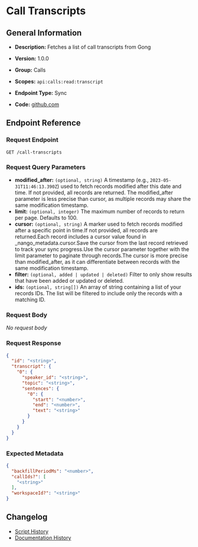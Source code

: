 <!-- BEGIN GENERATED CONTENT -->
# Call Transcripts

## General Information

- **Description:** Fetches a list of call transcripts from Gong

- **Version:** 1.0.0
- **Group:** Calls
- **Scopes:** `api:calls:read:transcript`
- **Endpoint Type:** Sync
- **Code:** [github.com](https://github.com/NangoHQ/integration-templates/tree/main/integrations/gong/syncs/call-transcripts.ts)


## Endpoint Reference

### Request Endpoint

`GET /call-transcripts`

### Request Query Parameters

- **modified_after:** `(optional, string)` A timestamp (e.g., `2023-05-31T11:46:13.390Z`) used to fetch records modified after this date and time. If not provided, all records are returned. The modified_after parameter is less precise than cursor, as multiple records may share the same modification timestamp.
- **limit:** `(optional, integer)` The maximum number of records to return per page. Defaults to 100.
- **cursor:** `(optional, string)` A marker used to fetch records modified after a specific point in time.If not provided, all records are returned.Each record includes a cursor value found in _nango_metadata.cursor.Save the cursor from the last record retrieved to track your sync progress.Use the cursor parameter together with the limit parameter to paginate through records.The cursor is more precise than modified_after, as it can differentiate between records with the same modification timestamp.
- **filter:** `(optional, added | updated | deleted)` Filter to only show results that have been added or updated or deleted.
- **ids:** `(optional, string[])` An array of string containing a list of your records IDs. The list will be filtered to include only the records with a matching ID.

### Request Body

_No request body_

### Request Response

```json
{
  "id": "<string>",
  "transcript": {
    "0": {
      "speaker_id": "<string>",
      "topic": "<string>",
      "sentences": {
        "0": {
          "start": "<number>",
          "end": "<number>",
          "text": "<string>"
        }
      }
    }
  }
}
```

### Expected Metadata

```json
{
  "backfillPeriodMs": "<number>",
  "callIds?": [
    "<string>"
  ],
  "workspaceId?": "<string>"
}
```

## Changelog

- [Script History](https://github.com/NangoHQ/integration-templates/commits/main/integrations/gong/syncs/call-transcripts.ts)
- [Documentation History](https://github.com/NangoHQ/integration-templates/commits/main/integrations/gong/syncs/call-transcripts.md)

<!-- END  GENERATED CONTENT -->

